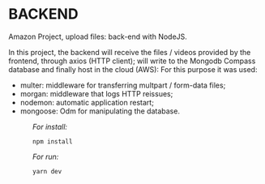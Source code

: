 # BACKEND 
Amazon Project, upload files: back-end with NodeJS.

In this project, the backend will receive the files / videos provided by the frontend, through axios (HTTP client); will write to the Mongodb Compass database and finally host in the cloud (AWS):
For this purpose it was used:

<ul>
    <li> multer: middleware for transferring multpart / form-data files; </li>
    <li> morgan: middleware that logs HTTP reissues; </li>
    <li> nodemon: automatic application restart; </li>
    <li> mongoose: Odm for manipulating the database. </li>
<ul>


*For install:*
    
    npm install

*For run:*

    yarn dev
